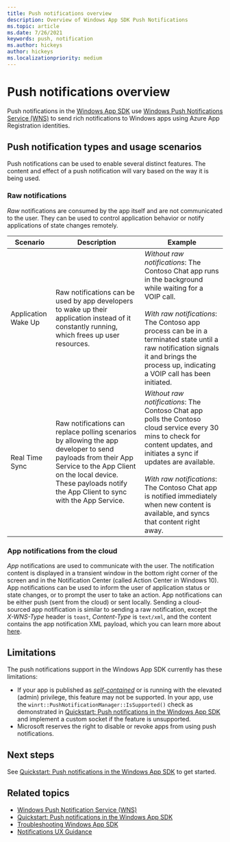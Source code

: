 ```yaml
---
title: Push notifications overview
description: Overview of Windows App SDK Push Notifications
ms.topic: article
ms.date: 7/26/2021
keywords: push, notification
ms.author: hickeys
author: hickeys
ms.localizationpriority: medium
---
```


# Push notifications overview

Push notifications in the [Windows App SDK](../../index.md) use [Windows Push Notifications Service (WNS)](https://aka.ms/wns) to send rich notifications to Windows apps using Azure App Registration identities.

## Push notification types and usage scenarios

Push notifications can be used to enable several distinct features. The content and effect of a push notification will vary based on the way it is being used.

### Raw notifications

*Raw* notifications are consumed by the app itself and are not communicated to the user. They can be used to control application behavior or notify applications of state changes remotely.

| Scenario | Description  | Example |
|----------|--------------|---------|
| Application Wake Up | Raw notifications can be used by app developers to wake up their application instead of it constantly running, which frees up user resources. | *Without raw notifications*: The Contoso Chat app runs in the background while waiting for a VOIP call.<br/><br/>*With raw notifications*: The Contoso app process can be in a terminated state until a raw notification signals it and brings the process up, indicating a VOIP call has been initiated.
| Real Time Sync | Raw notifications can replace polling scenarios by allowing the app developer to send payloads from their App Service to the App Client on the local device. These payloads notify the App Client to sync with the App Service. | *Without raw notifications*: The Contoso Chat app polls the Contoso cloud service every 30 mins to check for content updates, and initiates a sync if updates are available.<br/><br/>*With raw notifications*: The Contoso Chat app is notified immediately when new content is available, and syncs that content right away.

### App notifications from the cloud

*App* notifications are used to communicate with the user. The notification content is displayed in a transient window in the bottom right corner of the screen and in the Notification Center (called Action Center in Windows 10). App notifications can be used to inform the user of application status or state changes, or to prompt the user to take an action. App notifications can be either push (sent from the cloud) or sent locally. Sending a cloud-sourced app notification is similar to sending a raw notification, except the *X-WNS-Type* header is `toast`, *Content-Type* is `text/xml`, and the content contains the app notification XML payload, which you can learn more about [here](../app-notifications/app-notifications-quickstart.md).

## Limitations

The push notifications support in the Windows App SDK currently has these limitations:

- If your app is published as [*self-contained*](../../../package-and-deploy/self-contained-deploy/deploy-self-contained-apps.md) or is running with the elevated (admin) privilege, this feature may not be supported. In your app, use the `winrt::PushNotificationManager::IsSupported()` check as demonstrated in [Quickstart: Push notifications in the Windows App SDK](push-quickstart.md) and implement a custom socket if the feature is unsupported.
- Microsoft reserves the right to disable or revoke apps from using push notifications.

## Next steps

See [Quickstart: Push notifications in the Windows App SDK](push-quickstart.md) to get started.

## Related topics

- [Windows Push Notification Service (WNS)](https://aka.ms/wns)
- [Quickstart: Push notifications in the Windows App SDK](push-quickstart.md)
- [Troubleshooting Windows App SDK](troubleshooting.md)
- [Notifications UX Guidance](../../../design/shell/tiles-and-notifications/toast-ux-guidance.md)

